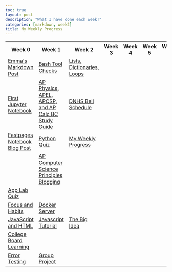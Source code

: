 ```yaml
---
toc: true
layout: post
description: "What I have done each week!"
categories: [markdown, week2]
title: My Weekly Progress
---
```

<html>
<style>
    table, th, td {
        border: 2 px white;
    }
</style>

<table>
   <tr>
        <th>Week 0 </th>
        <th>Week 1 </th>
        <th>Week 2 </th>
        <th>Week 3 </th>
        <th>Week 4 </th>
        <th>Week 5 </th>
        <th>Week 6 </th>
        <th>Week 7 </th>
   </tr>
   <tr>
        <td><a href="https://e-shen2022.github.io/emma_blog/markdown/week0/2022/08/22/test-markdown-post.html">Emma's Markdown Post</a></td>
        <td><a href = "https://e-shen2022.github.io/emma_blog/jupyter/week1/2022/09/01/bash-notebook.html">Bash Tool Checks</a></td>
        <td><a href = "Lists, Dictionaries, Loops"> Lists, Dictionaries, Loops</a></td>
   </tr>
   <tr>
        <td><a href = "https://e-shen2022.github.io/emma_blog/jupyter/week0/2022/08/22/notebook.html"> First Jupyter Notebook</a></td>
        <td><a href = "https://e-shen2022.github.io/emma_blog/markdown/week1/2022/08/28/classes.html">AP Physics, APEL, APCSP, and AP Calc BC Study Guide</a></td>
        <td><a href="https://e-shen2022.github.io/emma_blog/markdown/week2/2022/08/22/bellschedule.html">DNHS Bell Schedule</a></td>
   </tr>
   <tr>
        <td><a href = "https://e-shen2022.github.io/emma_blog/jupyter/week0/2020/02/20/test.html"> Fastpages Notebook Blog Post</a></td>
        <td><a href="https://e-shen2022.github.io/emma_blog/jupyter/week1/2022/08/26/quiz.html"> Python Quiz</a></td>
        <td><a href = "https://e-shen2022.github.io/emma_blog/markdown/week2/2022/09/24/classweeks.html">My Weekly Progress</a></td>
   </tr>
   <tr>
        <td></td>
        <td><a href = "https://e-shen2022.github.io/emma_blog/markdown/week1/2022/08/22/apcspblbog.html">AP Computer Science Principles Blogging</a></td>
   </tr>
   <tr>
        <td><a href = "https://e-shen2022.github.io/emma_blog/markdown/week3/2022/09/07/quiz.html">App Lab Quiz</a></td>
   </tr>
   <tr>
        <td><a href = "https://e-shen2022.github.io/emma_blog/markdown/week4/2022/09/15/focusandhabits.html">Focus and Habits</a></td>
        <td><a href = "https://e-shen2022.github.io/emma_blog/markdown/week4/2022/09/14/docker-server.html">Docker Server</a></td>
   </tr>
   <tr>
        <td><a href = "https://e-shen2022.github.io/emma_blog/frontend/jsTable">JavaScript and HTML</a></td>
        <td><a href = "https://e-shen2022.github.io/emma_blog/techtalk/javascript">Javascript Tutorial</a></td>
        <td><a href = "https://e-shen2022.github.io/emma_blog/markdown/week5/2022/09/12/performancetask.html">The Big Idea</a></td>
   </tr>
   <tr>
        <td><a href = "https://e-shen2022.github.io/emma_blog/markdown/week6/2022/10/02/collegeboard.html">College Board Learning</a></td>
   </tr>
    <tr>
        <td><a href = "https://e-shen2022.github.io/emma_blog/jupyter/week7/2022/11/09/.burger.html">Error Testing</a></td>
        <td><a href = "https://e-shen2022.github.io/emma_blog/markdown/week7/2022/09/25/scrumprocess.html">Group Project</a></td>
   </tr>  
</table>
